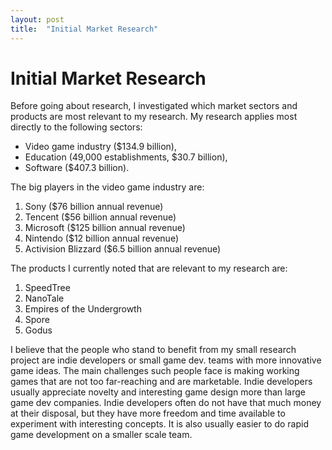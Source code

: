 ```yaml
---
layout: post
title:  "Initial Market Research"
---
```


# Initial Market Research

Before going about research, I investigated which market sectors and products are most relevant to my research. My research applies most directly to the following sectors:
- Video game industry ($134.9 billion), 
- Education (49,000 establishments, $30.7 billion),
- Software ($407.3 billion). 

The big players in the video game industry are: 
1. Sony ($76 billion annual revenue)
2. Tencent ($56 billion annual revenue)
3. Microsoft ($125 billion annual revenue)
4. Nintendo ($12 billion annual revenue)
5. Activision Blizzard ($6.5 billion annual revenue)

The products I currently noted that are relevant to my research are: 
1. SpeedTree
2. NanoTale
3. Empires of the Undergrowth
4. Spore
5. Godus

I believe that the people who stand to benefit from my small research project are indie developers or small game dev. teams with more innovative game ideas. The main challenges such people face is making working games that are not too far-reaching and are marketable. Indie developers usually appreciate novelty and interesting game design more than large game dev companies. Indie developers often do not have that much money at their disposal, but they have more freedom and time available to experiment with interesting concepts. It is also usually easier to do rapid game development on a smaller scale team. 

